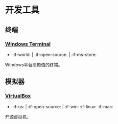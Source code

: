 # 开发工具

## 终端

### [Windows Terminal](https://www.microsoft.com/zh-cn/p/windows-terminal/9n0dx20hk701)

- :if-world: | :if-open-source: | :if-ms-store:

Windows平台高颜值的终端。

## 模拟器

### [VirtualBox](https://www.virtualbox.org/)

- :if-us: | :if-open-source: | :if-win: :if-linux: :if-mac:

开源虚拟机。